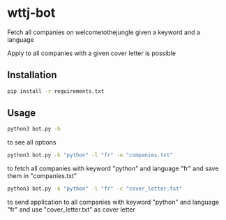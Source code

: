 # wttj-bot

Fetch all companies on welcometothejungle given a keyword and a language

Apply to all companies with a given cover letter is possible

## Installation

```bash
pip install -r requirements.txt
```

## Usage

```bash
python3 bot.py -h
```
to see all options

```bash
python3 bot.py -k "python" -l "fr" -o "companies.txt"
```
to fetch all companies with keyword "python" and language "fr" and save them in "companies.txt"

```bash
python3 bot.py -k "python" -l "fr" -c "cover_letter.txt"
```
to send application to all companies with keyword "python" and language "fr" and use "cover_letter.txt" as cover letter
